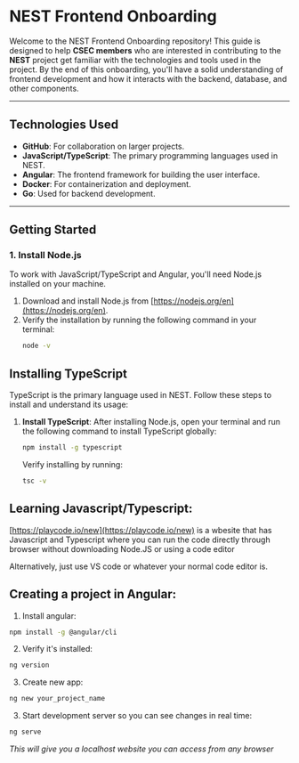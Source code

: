 # NEST Frontend Onboarding

Welcome to the NEST Frontend Onboarding repository! This guide is designed to help **CSEC members** who are interested in contributing to the **NEST** project get familiar with the technologies and tools used in the project. By the end of this onboarding, you'll have a solid understanding of frontend development and how it interacts with the backend, database, and other components.

---

## **Technologies Used**

- **GitHub**: For collaboration on larger projects.
- **JavaScript/TypeScript**: The primary programming languages used in NEST.
- **Angular**: The frontend framework for building the user interface.
- **Docker**: For containerization and deployment.
- **Go**: Used for backend development.

---

## **Getting Started**

### **1. Install Node.js**
To work with JavaScript/TypeScript and Angular, you'll need Node.js installed on your machine.

1. Download and install Node.js from [https://nodejs.org/en](https://nodejs.org/en).
2. Verify the installation by running the following command in your terminal:
   ```bash
   node -v
   ```

## **Installing TypeScript**

TypeScript is the primary language used in NEST. Follow these steps to install and understand its usage:

1. **Install TypeScript**:
   After installing Node.js, open your terminal and run the following command to install TypeScript globally:
   ```bash
   npm install -g typescript
   ```

   Verify installing by running:
   ```bash
   tsc -v
   ```

## **Learning Javascript/Typescript:**
[https://playcode.io/new](https://playcode.io/new) is a wbesite that has Javascript and Typescript where you can run the code directly through browser without downloading Node.JS or using a code editor

Alternatively, just use VS code or whatever your normal code editor is.

## **Creating a project in Angular:**
1) Install angular: 
```bash
npm install -g @angular/cli
```
2) Verify it's installed: 
```bash
ng version
```
3) Create new app: 
```bash
ng new your_project_name
```

3) Start development server so you can see changes in real time: 
```bash 
ng serve
```
*This will give you a localhost website you can access from any browser*